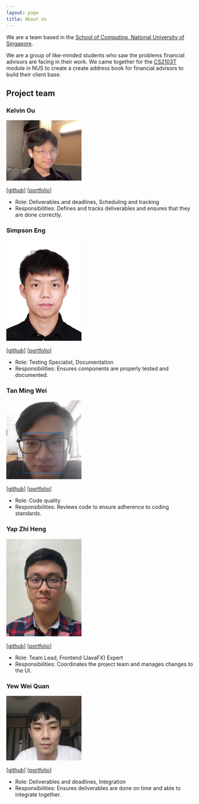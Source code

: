 ```yaml
---
layout: page
title: About Us
---
```


We are a team based in the [School of Computing, National University of Singapore](http://www.comp.nus.edu.sg).

We are a group of like-minded students who saw the problems financial advisors are facing in their work. We came together for the [CS2103T](https://nusmods.com/modules/CS2103T/software-engineering) module in NUS to create a create address book for financial advisors to build their client base.

## Project team

### Kelvin Ou

<img src="images/kelvinou01.png" width="200px" alt="Kelvin">

[[github](https://github.com/kelvinou01)]
[[portfolio](team/kelvinou01.md)]

- Role: Deliverables and deadlines, Scheduling and tracking
- Responsibilities: Defines and tracks deliverables and ensures that they are done correctly.

### Simpson Eng

<img src="images/craeyeons.png" width="200px" alt="Simpson">

[[github](http://github.com/craeyeons)]
[[portfolio](team/craeyeons.md)]

- Role: Testing Specialist, Documentation
- Responsibilities: Ensures components are properly tested and documented.

### Tan Ming Wei

<img src="images/malwaregarry.png" width="200px" alt="Ming Wei">

[[github](http://github.com/malwaregarry)]
[[portfolio](team/malwaregarry.md)]

- Role: Code quality
- Responsibilities: Reviews code to ensure adherence to coding standards.

### Yap Zhi Heng

<img src="images/polygonalr.png" width="200px" alt="Zhi Heng">

[[github](http://github.com/Polygonalr)]
[[portfolio](team/polygonalr.md)]

- Role: Team Lead, Frontend (JavaFX) Expert
- Responsibilities: Coordinates the project team and manages changes to the UI.

### Yew Wei Quan

<img src="images/weiquany.png" width="200px" alt="Wei Quan">

[[github](http://github.com/weiquany)]
[[portfolio](team/weiquany.md)]

- Role: Deliverables and deadlines, Integration
- Responsibilities: Ensures deliverables are done on time and able to integrate together.
